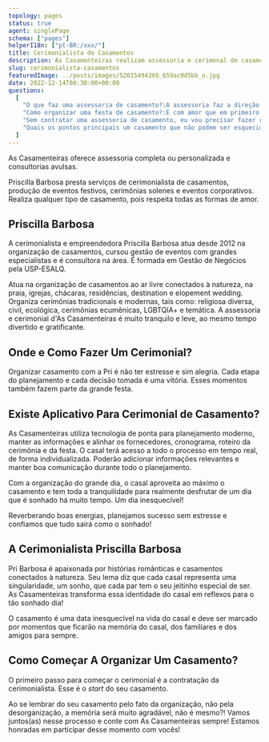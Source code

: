 ```yaml
---
topology: pages
status: true
agent: singlePage
schema: ["pages"]
helperI18n: ["pt-BR:/xxx/"]
title: Cerimonialista de Casamentos
description: As Casamenteiras realizam assessoria e cerimonal de casamentos, eventos corporativos e festas em geral.
slug: cerimonialista-casamentos
featuredImage: ../posts/images/52015494369_659ac9d5bb_o.jpg
date: 2022-12-14T08:30:00+00:00
questions:
  [
    "O que faz uma assessoria de casamento?:A assessoria faz a direção do evento. Reuniões com o casal, com fornecedores, alinhando-os com as escolhas do casal. Faz planejamento geral e mapeamento de riscos no local do evento.",
    "Como organizar uma festa de casamento?:É com amor que em primeiro lugar, nós d'As Casamenteiras decidimos ouvir o casal, perguntar sobre informações e detalhes do romance. De posse das primeiras impressões, a cerimonialista Priscilla Barbosa irá elaborar um primeiro cronograma e compartilhar diversas idéias, contatos de fornecedores, tarefas da rota da noiva e dar um acompanhamento especial, além de reuniões de alinhamento, tanto emergenciais, como outras já programadas por nós para que a cada mês você dê atenção ao que realmente importa e deixe cada coisa ser resolvida ao seu tempo, com a ajuda d'As Casamenteiras.",
    "Sem contratar uma assessoria de casamento, eu vou precisar fazer reuniões exaustivas e entrevistar fornecedores todos os meses que antecedem o grande dia?:Sim. E os fornecedores possuem diversos clientes, por isso é importante você ter alguém do seu lado para tornar o seu atendimento único, como o casal merece. De outra forma, alguns fornecedores podem ser tentados a lidar com o seu casamento como 'só mais um' e isso é inadmissível.",
    "Quais os pontos principais um casamento que não podem ser esquecidos?:O principal ponto é contratar uma assessoria completa, por meio da Gestão 360° d'As Casamenteiras. Cada mês liberaremos as tarefas da rota da noiva para que tudo seja lembrado de forma ordenada.",
  ]
---
```


As Casamenteiras oferece assessoria completa ou personalizada e consultorias avulsas.

Priscilla Barbosa presta serviços de cerimonialista de casamentos, produção de eventos festivos, cerimônias solenes e eventos corporativos. Realiza qualquer tipo de casamento, pois respeita todas as formas de amor.

## Priscilla Barbosa

A cerimonialista e empreendedora Priscilla Barbosa atua desde 2012 na organização de casamentos, cursou gestão de eventos com grandes especialistas e é consultora na área. É formada em Gestão de Negócios pela USP-ESALQ.

Atua na organização de casamentos ao ar livre conectados à natureza, na praia, igrejas, chácaras, residências, destination e elopement wedding. Organiza cerimônias tradicionais e modernas, tais como: religiosa diversa, civil, ecológica, cerimônias ecumênicas, LGBTQIA+ e temática.
A assessoria e cerimonial d'As Casamenteiras é muito tranquilo e leve, ao mesmo tempo divertido e gratificante.

## Onde e Como Fazer Um Cerimonial?

Organizar casamento com a Pri é não ter estresse e sim alegria. Cada etapa do planejamento e cada decisão tomada é uma vitória. Esses momentos também fazem parte da grande festa.

## Existe Aplicativo Para Cerimonial de Casamento?

As Casamenteiras utiliza tecnologia de ponta para planejamento moderno, manter as informações e alinhar os fornecedores, cronograma, roteiro da cerimônia e da festa. O casal terá acesso a todo o processo em tempo real, de forma individualizada. Poderão adicionar informações relevantes e manter boa comunicação durante todo o planejamento.

Com a organização do grande dia, o casal aproveita ao máximo o casamento e tem toda a tranquilidade para realmente desfrutar de um dia que é sonhado há muito tempo. Um dia inesquecível!

Reverberando boas energias, planejamos sucesso sem estresse e confiamos que tudo sairá como o sonhado!

## A Cerimonialista Priscilla Barbosa

Pri Barbosa é apaixonada por histórias românticas e casamentos conectados à natureza. Seu lema diz que cada casal representa uma singularidade, um sonho, que cada par tem o seu jeitinho especial de ser. As Casamenteiras transforma essa identidade do casal em reflexos para o tão sonhado dia!

O casamento é uma data inesquecível na vida do casal e deve ser marcado por momentos que ficarão na memória do casal, dos familiares e dos amigos para sempre.

## Como Começar A Organizar Um Casamento?

O primeiro passo para começar o cerimonial é a contratação da cerimonialista. Esse é o _start_ do seu casamento.

Ao se lembrar do seu casamento pelo fato da organização, não pela desorganização, a memória será muito agradável, não é mesmo?!
Vamos juntos(as) nesse processo e conte com As Casamenteiras sempre!
Estamos honradas em participar desse momento com vocês!
